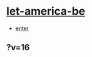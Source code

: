 # [let-america-be](https://github.com/jht9629-nyu/let-america-be.git)

- [enter](https://jht9629-nyu.github.io/let-america-be/src/poem/poem/let-america-be-america-again.html?v=16)

## ?v=16
